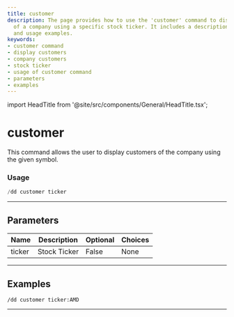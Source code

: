 ```yaml
---
title: customer
description: The page provides how to use the 'customer' command to display the customers
  of a company using a specific stock ticker. It includes a description of parameters
  and usage examples.
keywords:
- customer command
- display customers
- company customers
- stock ticker
- usage of customer command
- parameters
- examples
---
```


import HeadTitle from '@site/src/components/General/HeadTitle.tsx';

<HeadTitle title="customer - Duedilligence - Discord - Reference | OpenBB Bot Docs" />

# customer

This command allows the user to display customers of the company using the given symbol.

### Usage

```python wordwrap
/dd customer ticker
```

---

## Parameters

| Name | Description | Optional | Choices |
| ---- | ----------- | -------- | ------- |
| ticker | Stock Ticker | False | None |


---

## Examples

```
/dd customer ticker:AMD
```
---
